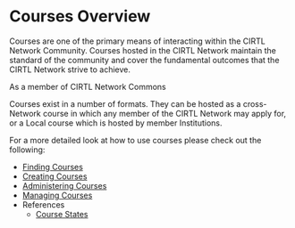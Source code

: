 # Courses Overview
Courses are one of the primary means of interacting within the CIRTL Network Community. Courses hosted in the CIRTL Network maintain the standard of the community and cover the fundamental outcomes that the CIRTL Network strive to achieve.

As a member of CIRTL Network Commons 

Courses exist in a number of formats. They can be hosted as a cross-Network course in which any member of the CIRTL Network may apply for, or a Local course which is hosted by member Institutions.

For a more detailed look at how to use courses please check out the following:

- [Finding Courses](/1.0.0/courses/finding-courses)
- [Creating Courses](/1.0.0/courses/creating-courses)
- [Administering Courses](/1.0.0/courses/administering-courses)
- [Managing Courses](/1.0.0/courses/managing-courses)
- References
  - [Course States](/1.0.0/references/course-states)

